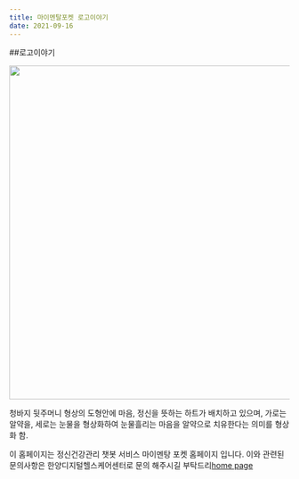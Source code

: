 ```yaml
---
title: 마이멘탈포켓 로고이야기
date: 2021-09-16
---
```


##로고이야기

<img size src="http://digitalhealthcare.or.kr/wp-content/uploads/2021/09/My-mental-pocket-Poster-v5-scaled.jpg" width="600">

청바지 뒷주머니 형상의 도형안에 마음, 정신을 뜻하는 하트가 배치하고 있으며, 가로는 알약을, 세로는 눈물을 형상화하여 눈물흘리는 마음을 알약으로 치유한다는 의미를 형상화 함.



이 홈페이지는 정신건강관리 챗봇 서비스 마이멘탕 포켓 홈페이지 입니다. 이와 관련된 문의사항은 한양디지털헬스케어센터로 문의 해주시길 부탁드리[home page](/)



